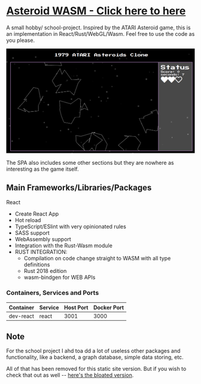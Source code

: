 # [Asteroid WASM - Click here to here](https://roberts-ivanovs.github.io/asteroid-wasm/)

A small hobby/ school-project. Inspired by the ATARI Asteroid game, this is an
implementation in React/Rust/WebGL/Wasm. Feel free to use the code as you please.

![Tutorial on what to click](docs/game.png)

The SPA also includes some other sections but they are nowhere as interesting as the game itself.

## Main Frameworks/Libraries/Packages


React

- Create React App
- Hot reload
- TypeScript/ESlint with very opinionated rules
- SASS support
- WebAssembly support
- Integration with the Rust-Wasm module
- RUST INTEGRATION:
  - Compilation on code change straight to WASM with all type definitions
  - Rust 2018 edition
  - wasm-bindgen for WEB APIs



### Containers, Services and Ports

| Container | Service | Host Port | Docker Port |
| --------- | ------- | --------- | ----------- |
| dev-react | react   | 3001      | 3000        |



## Note

For the school project I ahd toa dd a lot of useless other packages and functionality, like a backend, a graph database, simple data storing, etc.

All of that has been removed for this static site version. But if you wish to check that out as well -- [here's the bloated version](https://github.com/roberts-ivanovs/asteroid-wasm/tree/v1).

